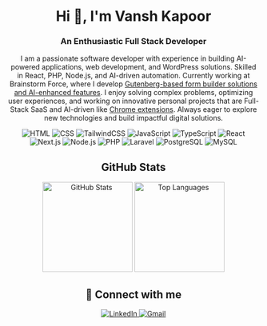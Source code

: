 <!DOCTYPE html>
<html lang="en">
<body>

  <h1 align="center">Hi 👋, I'm Vansh Kapoor</h1>
  <h3 align="center">An Enthusiastic Full Stack Developer</h3>

  <p align="center">
    I am a passionate software developer with experience in building AI-powered applications, web development, and WordPress solutions. 
    Skilled in React, PHP, Node.js, and AI-driven automation. Currently working at Brainstorm Force, where I develop 
    <a href="https://wordpress.org/plugins/sureforms/">Gutenberg-based form builder solutions and AI-enhanced features</a>. 
    I enjoy solving complex problems, optimizing user experiences, and working on innovative personal projects that are Full-Stack SaaS and AI-driven like 
    <a href="https://chromewebstore.google.com/detail/use-chat-gpt-on-any-websi/obfekodipjodhijlofdpmalbihfaaimn">Chrome extensions</a>. Always eager to explore new technologies and build impactful digital solutions.
  </p>

  <p align="center">
    <img src="https://img.shields.io/badge/HTML-DD4A24" alt="HTML"/>
    <img src="https://img.shields.io/badge/CSS-2763EA" alt="CSS"/>
    <img src="https://img.shields.io/badge/Tailwindcss-00BBFF" alt="TailwindCSS"/>
    <img src="https://img.shields.io/badge/Javascript-EFCD46" alt="JavaScript"/>
    <img src="https://img.shields.io/badge/TypeScript-3077C6" alt="TypeScript"/>
    <img src="https://img.shields.io/badge/React-119FCA" alt="React"/>
    <img src="https://img.shields.io/badge/Next.js-000000" alt="Next.js"/>
    <img src="https://img.shields.io/badge/Node.js-2C2C2C" alt="Node.js"/>
    <img src="https://img.shields.io/badge/PHP-7377AD" alt="PHP"/>
    <img src="https://img.shields.io/badge/Laravel-EF3E2F" alt="Laravel"/>
    <img src="https://img.shields.io/badge/PostgreSQL-6597C10" alt="PostgreSQL"/>
    <img src="https://img.shields.io/badge/MySQL-DC8903" alt="MySQL"/>
  </p>

  <div align="center">
  <h2>GitHub Stats</h2>
  <div align="center">
    <img height="180em" src="https://github-readme-stats-git-master-vanshs-projects.vercel.app/api?username=vanshk141999&show_icons=true&include_all_commits=true&count_private=true&show=prs_merged,prs_merged_percentage&hide=stars" alt="GitHub Stats"/>
    <img height="180em" src="https://github-readme-stats-git-master-vanshs-projects.vercel.app/api/top-langs/?username=vanshk141999&layout=compact&langs_count=6" alt="Top Languages"/>
  </div>

  <h2>🔗 Connect with me</h2>
  <span>
    <a href="https://www.linkedin.com/in/vansh-kapoor-vk/">
      <img src="https://img.shields.io/badge/LinkedIn-0077B5?style=for-the-badge&logo=linkedin&logoColor=white" alt="LinkedIn"/>
    </a>
    <a href="mailto:kvansh297@gmail.com">
      <img src="https://img.shields.io/badge/Gmail-D14836?style=for-the-badge&logo=gmail&logoColor=white" alt="Gmail"/>
    </a>
  </span>
  </div>

</body>
</html>
